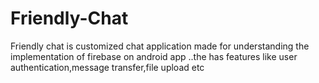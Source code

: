 # Friendly-Chat
Friendly chat is customized chat application made for understanding the implementation of firebase on android app ..the has features like user authentication,message transfer,file upload etc
